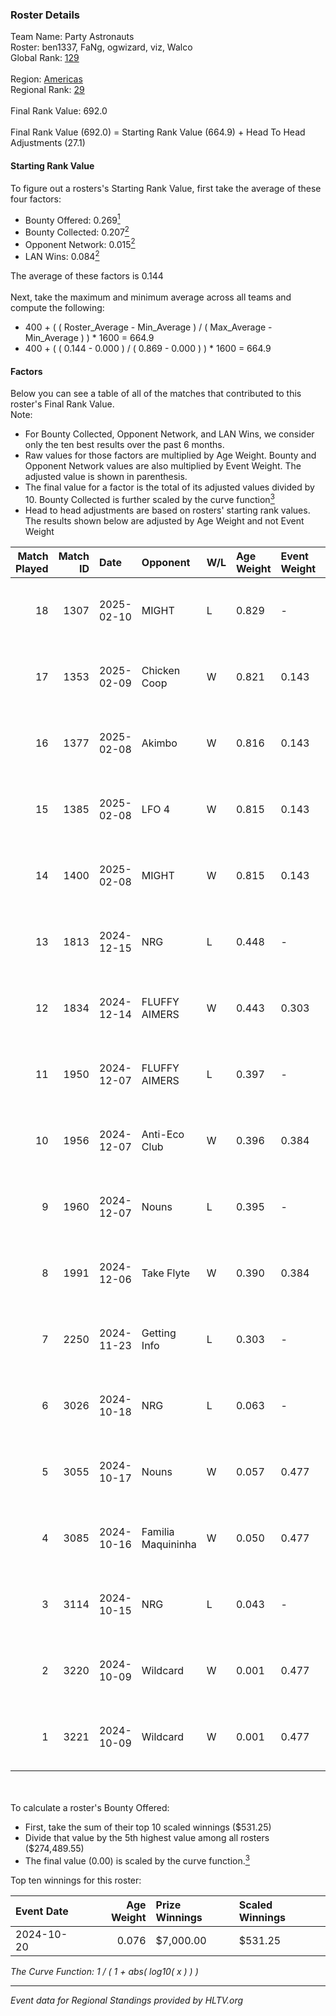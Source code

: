 ### Roster Details<br />
Team Name: Party Astronauts<br />
Roster: ben1337, FaNg, ogwizard, viz, Walco<br />
Global Rank: [129](../../standings_global_2025_04_07.md)<br />
<br />
Region: [Americas]( ../../standings_americas_2025_04_07.md)<br />
Regional Rank: [29]( ../../standings_americas_2025_04_07.md)<br />
<br />
Final Rank Value:  692.0<br />
<br />
Final Rank Value (692.0) = Starting Rank Value (664.9) + Head To Head Adjustments (27.1)<br />

#### Starting Rank Value<br />
To figure out a rosters's Starting Rank Value, first take the average of these four factors:<br />
- Bounty Offered: 0.269[<sup>1</sup>](#table2)
- Bounty Collected: 0.207[<sup>2</sup>](#table1)
- Opponent Network: 0.015[<sup>2</sup>](#table1)
- LAN Wins: 0.084[<sup>2</sup>](#table1)

The average of these factors is 0.144<br />
<br />
Next, take the maximum and minimum average across all teams and compute the following:<br />
- 400 + ( ( Roster_Average - Min_Average ) / ( Max_Average - Min_Average ) ) * 1600 = 664.9
- 400 + ( ( 0.144 - 0.000 ) / ( 0.869 - 0.000 ) ) * 1600 = 664.9


#### Factors<br />
Below you can see a table of all of the matches that contributed to this roster's Final Rank Value.<br />
Note:<br />

- For Bounty Collected, Opponent Network, and LAN Wins, we consider only the ten best results over the past 6 months.
- Raw values for those factors are multiplied by Age Weight. Bounty and Opponent Network values are also multiplied by Event Weight. The adjusted value is shown in parenthesis.
- The final value for a factor is the total of its adjusted values divided by 10. Bounty Collected is further scaled by the curve function[<sup>3</sup>](#curveFunction)
- Head to head adjustments are based on rosters' starting rank values. The results shown below are adjusted by Age Weight and not Event Weight
<span id="table1"></span><br />


| Match Played | Match ID | Date       | Opponent           | W/L | Age Weight | Event Weight | Bounty Collected | Opponent Network | LAN Wins  | H2H Adj. | Roster                                     |
| -: | -: | :- | :- | :- | :- | :- | :- | :- | :- | -: | :- |
|           18 |     1307 | 2025-02-10 | MIGHT              | L   | 0.829      | -            | -                | -                | -         |   -11.42 | ben1337, FaNg, ogwizard, viz, Walco        |
|           17 |     1353 | 2025-02-09 | Chicken Coop       | W   | 0.821      | 0.143        | 0.005 (0.001)    | 0.248 (0.029)    | 0 (0.000) |    10.55 | ben1337, FaNg, ogwizard, viz, Walco        |
|           16 |     1377 | 2025-02-08 | Akimbo             | W   | 0.816      | 0.143        | 0.000 (0.000)    | 0.044 (0.005)    | 0 (0.000) |     4.44 | ben1337, FaNg, ogwizard, viz, Walco        |
|           15 |     1385 | 2025-02-08 | LFO 4              | W   | 0.815      | 0.143        | 0.000 (0.000)    | 0.248 (0.029)    | 0 (0.000) |    10.70 | ben1337, FaNg, ogwizard, viz, Walco        |
|           14 |     1400 | 2025-02-08 | MIGHT              | W   | 0.815      | 0.143        | 0.005 (0.001)    | 0.508 (0.059)    | 0 (0.000) |    14.88 | ben1337, FaNg, ogwizard, viz, Walco        |
|           13 |     1813 | 2024-12-15 | NRG                | L   | 0.448      | -            | -                | -                | -         |    -2.41 | ben1337, FaNg, Infinite, ogwizard, viz     |
|           12 |     1834 | 2024-12-14 | FLUFFY AIMERS      | W   | 0.443      | 0.303        | 0.001 (0.000)    | 0.067 (0.009)    | 0 (0.000) |     6.92 | ben1337, FaNg, Infinite, ogwizard, viz     |
|           11 |     1950 | 2024-12-07 | FLUFFY AIMERS      | L   | 0.397      | -            | -                | -                | -         |    -6.39 | ben1337, FaNg, Infinite, ogwizard, viz     |
|           10 |     1956 | 2024-12-07 | Anti-Eco Club      | W   | 0.396      | 0.384        | 0.000 (0.000)    | 0.021 (0.003)    | 1 (0.396) |     2.58 | ben1337, FaNg, Infinite, ogwizard, viz     |
|            9 |     1960 | 2024-12-07 | Nouns              | L   | 0.395      | -            | -                | -                | -         |    -4.59 | ben1337, FaNg, Infinite, ogwizard, viz     |
|            8 |     1991 | 2024-12-06 | Take Flyte         | W   | 0.390      | 0.384        | -                | 0.104 (0.016)    | 1 (0.390) |     4.13 | ben1337, FaNg, Infinite, ogwizard, viz     |
|            7 |     2250 | 2024-11-23 | Getting Info       | L   | 0.303      | -            | -                | -                | -         |    -3.12 | ben1337, FaNg, Infinite, ogwizard, Peeping |
|            6 |     3026 | 2024-10-18 | NRG                | L   | 0.063      | -            | -                | -                | -         |    -0.38 | ben1337, FaNg, Infinite, ogwizard, Peeping |
|            5 |     3055 | 2024-10-17 | Nouns              | W   | 0.057      | 0.477        | 0.001 (0.000)    | -                | 0 (0.000) |     0.78 | ben1337, FaNg, Infinite, ogwizard, Peeping |
|            4 |     3085 | 2024-10-16 | Familia Maquininha | W   | 0.050      | 0.477        | 0.001 (0.000)    | 0.047 (0.001)    | 0 (0.000) |     0.65 | ben1337, FaNg, Infinite, ogwizard, Peeping |
|            3 |     3114 | 2024-10-15 | NRG                | L   | 0.043      | -            | -                | -                | -         |    -0.26 | ben1337, FaNg, Infinite, ogwizard, Peeping |
|            2 |     3220 | 2024-10-09 | Wildcard           | W   | 0.001      | 0.477        | 0.155 (0.000)    | 0.713 (0.000)    | 0 (0.000) |     0.03 | ben1337, FaNg, Infinite, ogwizard, Peeping |
|            1 |     3221 | 2024-10-09 | Wildcard           | W   | 0.001      | 0.477        | 0.155 (0.000)    | 0.713 (0.000)    | -         |     0.03 | ben1337, FaNg, Infinite, ogwizard, Peeping |

<br />
<span id="table2"></span><br />
To calculate a roster's Bounty Offered:<br />

- First, take the sum of their top 10 scaled winnings ($531.25)
- Divide that value by the 5th highest value among all rosters ($274,489.55)
- The final value (0.00) is scaled by the curve function.[<sup>3</sup>](#curveFunction)

Top ten winnings for this roster:<br />

| Event Date | Age Weight | Prize Winnings | Scaled Winnings |
| :- | -: | :- | :- |
| 2024-10-20 |      0.076 | $7,000.00      | $531.25         |


<span id="curveFunction"></span>_The Curve Function: 1 / ( 1 + abs( log10( x ) ) )_<br />

---
_Event data for Regional Standings provided by HLTV.org_<br />
